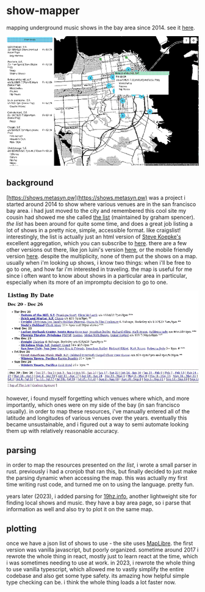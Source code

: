 # show-mapper

<!--epistemic=dendroid-->

mapping underground music shows in the bay area since 2014. see it [here](https://shows.metasyn.pw).

<img src="resources/img/dithered_show-mapper.png" alt="screenshot of shows.metasyn.pw"><img>

## background

[https://shows.metasyn.pw](https://shows.metasyn.pw) was a project i started
around 2014 to show where various venues are in the san francisco bay area. i
had just moved to the city and remembered this cool site my cousin had showed
me she called [the list](http://www.foopee.com/punk/the-list/) (maintained by
graham spencer). _the list_ has been around for quite some time, and does a
great job listing a lot of shows in a pretty nice, simple, accessible format.
like craigslist! interestingly, the list is actually just an html version of <a
href="mailto:skoepke@calweb.com"> Steve Koepke's</a> excellent aggregation,
which you can subscribe to [here](https://stevelist.com/). there are a few
other versions out there, like jon luini's version
[here](http://jon.luini.com/thelist/date.html), or the mobile friendly version
[here](https://www.riotlist.com/sf/). despite the multiplicity, none of them
put the shows on a map. usually when i'm looking up shows, i know two things:
when i'll be free to go to one, and how far i'm interested in traveling. the
map is useful for me since i often want to know about shows in a particular
area in particular, especially when its more of an impromptu decision to go to
one.

<img src="resources/img/dithered_foopee.png" alt="screenshot of foopee.com"></img>

however, i found myself forgetting which venues where which, and more
importantly, which ones were on my side of the bay (in san francisco usually).
in order to map these resources, i've manually entered all of the latitude and
longitudes of various venues over the years. eventually this became
unsustainable, and i figured out a way to semi automate looking them up with
relatively reasonable accuracy.

## parsing

in order to map the resources presented on _the list_, i wrote a small parser
in rust. previously i had a cronjob that ran this, but finally decided to just
make the parsing dynamic when accessing the map. this was actually my first time
writing rust code, and turned me on to using the language. pretty fun.

years later (2023), i added parsing for [19hz.info](https://19hz.info), another
lightweight site for finding local shows and music. they have a bay area page,
so i parse that information as well and also try to plot it on the same map.

## plotting

once we have a json list of shows to use - the site uses
[MapLibre](https://maplibre.org/). the first version was vanilla javascript,
but poorly organized. sometime around 2017 i rewrote the whole thing in react,
mostly just to learn react at the time, which i was sometimes needing to use at
work. in 2023, i rewrote the whole thing to use vanilla typescript, which
allowed me to vastly simplify the entire codebase and also get some type
safety. its amazing how helpful simple type checking can be. i think the whole thing
loads a lot faster now.
